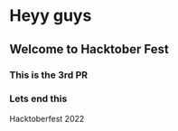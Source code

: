 # Heyy guys
## Welcome to Hacktober Fest
### This is the 3rd PR
### Lets end this
Hacktoberfest 2022
